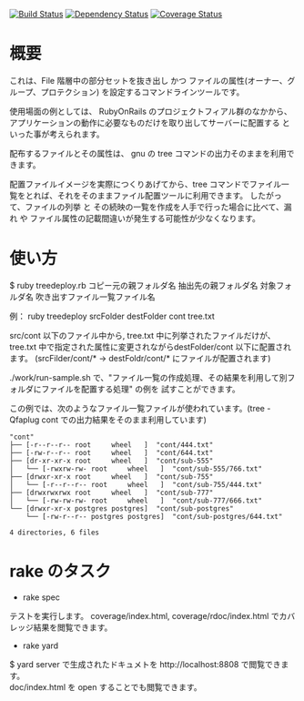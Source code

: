 
[![Build Status](https://travis-ci.org/katoy/treedeploy.png?branch=master)](https://travis-ci.org/katoy/treedeploy)
[![Dependency Status](https://gemnasium.com/katoy/treedeploy.png)](https://gemnasium.com/katoy/treedeploy)
[![Coverage Status](https://coveralls.io/repos/katoy/treedeploy/badge.png?branch=master)](https://coveralls.io/r/katoy/treedeploy?branch=master)


概要
=====

これは、File 階層中の部分セットを抜き出し かつ ファイルの属性(オーナー、グループ、プロテクション) を設定するコマンドラインツールです。

使用場面の例としては、 
   RubyOnRails のプロジェクトフィアル群のなかから、アプリケーションの動作に必要なものだけを取り出してサーバーに配置する
といった事が考えられます。

配布するファイルとその属性は、 gnu の tree コマンドの出力そのままを利用できます。

配置ファイルイメージを実際につくりあげてから、tree コマンドでファイル一覧をとれば、それをそのままファイル配置ツールに利用できます。
したがって、ファイルの列挙 と その続映の一覧を作成を人手で行った場合に比べて、漏れ や ファイル属性の記載間違いが発生する可能性が少なくなります。

使い方
======

$ ruby treedeploy.rb コピー元の親フォルダ名  抽出先の親フォルダ名  対象フォルダ名  吹き出すファイル一覧ファイル名

例：  ruby treedeploy srcFolder destFolder cont  tree.txt

src/cont 以下のファイル中から, tree.txt 中に列挙されたファイルだけが、tree.txt 中で指定された属性に変更されながらdestFolder/cont 以下に配置されます。
(srcFilder/cont/* -> destFoldr/cont/* にファイルが配置されます)

./work/run-sample.sh で、"ファイル一覧の作成処理、その結果を利用して別フォルダにファイルを配置する処理" の例を
試すことができます。

この例では、次のようなファイル一覧ファイルが使われています。(tree -Qfaplug cont での出力結果をそのまま利用しています)

    "cont"
    ├── [-r--r--r-- root     wheel   ]  "cont/444.txt"
    ├── [-rw-r--r-- root     wheel   ]  "cont/644.txt"
    ├── [dr-xr-xr-x root     wheel   ]  "cont/sub-555"
    │   └── [-rwxrw-rw- root     wheel   ]  "cont/sub-555/766.txt"
    ├── [drwxr-xr-x root     wheel   ]  "cont/sub-755"
    │   └── [-r--r--r-- root     wheel   ]  "cont/sub-755/444.txt"
    ├── [drwxrwxrwx root     wheel   ]  "cont/sub-777"
    │   └── [-rw-rw-rw- root     wheel   ]  "cont/sub-777/666.txt"
    └── [drwxr-xr-x postgres postgres]  "cont/sub-postgres"
        └── [-rw-r--r-- postgres postgres]  "cont/sub-postgres/644.txt"
    
    4 directories, 6 files



rake のタスク
==============

* rake spec

テストを実行します。
coverage/index.html, coverage/rdoc/index.html でカバレッジ結果を閲覧できます。

* rake yard

$ yard server で生成されたドキュメトを http://localhost:8808 で閲覧できます。  
doc/index.html  を open することでも閲覧できます。  
